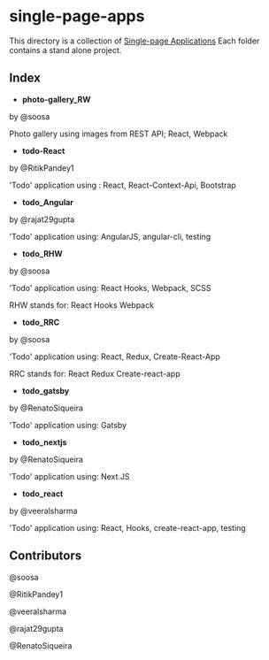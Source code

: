 # single-page-apps

This directory is a collection of [Single-page Applications](https://en.wikipedia.org/wiki/Single-page_application)
Each folder contains a stand alone project.

## Index

- **photo-gallery_RW**

by @soosa 

Photo gallery using images from REST API; React, Webpack

- **todo-React**

by @RitikPandey1

'Todo' application using : React, React-Context-Api, Bootstrap

- **todo_Angular**

by @rajat29gupta

'Todo' application using: AngularJS, angular-cli, testing

- **todo_RHW**

by @soosa 

'Todo' application using: React Hooks, Webpack, SCSS

RHW stands for: React Hooks Webpack

- **todo_RRC**

by @soosa 

'Todo' application using: React, Redux, Create-React-App

RRC stands for: React Redux Create-react-app

- **todo_gatsby**

by @RenatoSiqueira

'Todo' application using: Gatsby

- **todo_nextjs**

by @RenatoSiqueira

'Todo' application using: Next.JS

- **todo_react**

by @veeralsharma

'Todo' application using: React, Hooks, create-react-app, testing 


## Contributors
@soosa 

@RitikPandey1

@veeralsharma

@rajat29gupta

@RenatoSiqueira
